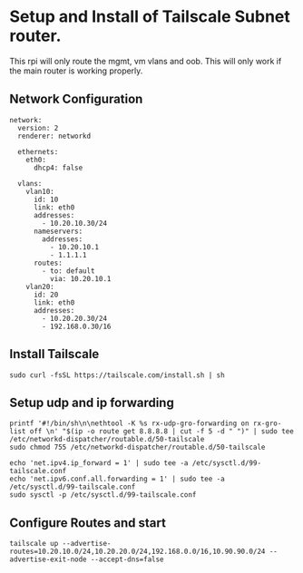# Setup and Install of Tailscale Subnet router.

This rpi will only route the mgmt, vm vlans and oob. This will only work if the main router is working properly.

## Network Configuration

```
network:
  version: 2
  renderer: networkd

  ethernets:
    eth0:
      dhcp4: false

  vlans:
    vlan10:
      id: 10
      link: eth0
      addresses:
        - 10.20.10.30/24
      nameservers:
        addresses:
          - 10.20.10.1
          - 1.1.1.1
      routes:
        - to: default
          via: 10.20.10.1
    vlan20:
      id: 20
      link: eth0
      addresses:
        - 10.20.20.30/24
        - 192.168.0.30/16

```

## Install Tailscale

```
sudo curl -fsSL https://tailscale.com/install.sh | sh
```

## Setup udp and ip forwarding

```
printf '#!/bin/sh\n\nethtool -K %s rx-udp-gro-forwarding on rx-gro-list off \n' "$(ip -o route get 8.8.8.8 | cut -f 5 -d " ")" | sudo tee /etc/networkd-dispatcher/routable.d/50-tailscale
sudo chmod 755 /etc/networkd-dispatcher/routable.d/50-tailscale

echo 'net.ipv4.ip_forward = 1' | sudo tee -a /etc/sysctl.d/99-tailscale.conf
echo 'net.ipv6.conf.all.forwarding = 1' | sudo tee -a /etc/sysctl.d/99-tailscale.conf
sudo sysctl -p /etc/sysctl.d/99-tailscale.conf

```

## Configure Routes and start

```
tailscale up --advertise-routes=10.20.10.0/24,10.20.20.0/24,192.168.0.0/16,10.90.90.0/24 --advertise-exit-node --accept-dns=false
```
